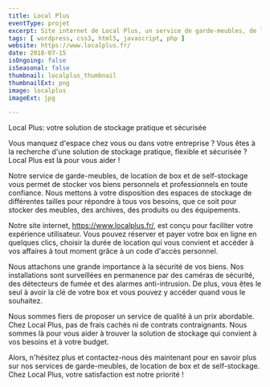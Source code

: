 ```yaml
---
title: Local Plus
eventType: projet
excerpt: Site internet de Local Plus, un service de garde-meubles, de location de box et de self-stockage pour vos biens personnels et professionnels.
tags: [ wordpress, css3, html5, javascript, php ]
website: https://www.localplus.fr/
date: 2018-07-15
isOngoing: false
isSeasonal: false
thumbnail: localplus_thumbnail
thumbnailExt: png
image: localplus
imageExt: jpg

---
```


Local Plus: votre solution de stockage pratique et sécurisée

Vous manquez d'espace chez vous ou dans votre entreprise ? Vous êtes à la recherche d'une solution de stockage pratique,
flexible et sécurisée ? Local Plus est là pour vous aider !

Notre service de garde-meubles, de location de box et de self-stockage vous permet de stocker vos biens personnels et
professionnels en toute confiance. Nous mettons à votre disposition des espaces de stockage de différentes tailles pour
répondre à tous vos besoins, que ce soit pour stocker des meubles, des archives, des produits ou des équipements.

Notre site internet, https://www.localplus.fr/, est conçu pour faciliter votre expérience utilisateur. Vous pouvez
réserver et payer votre box en ligne en quelques clics, choisir la durée de location qui vous convient et accéder à vos
affaires à tout moment grâce à un code d'accès personnel.

Nous attachons une grande importance à la sécurité de vos biens. Nos installations sont surveillées en permanence par
des caméras de sécurité, des détecteurs de fumée et des alarmes anti-intrusion. De plus, vous êtes le seul à avoir la
clé de votre box et vous pouvez y accéder quand vous le souhaitez.

Nous sommes fiers de proposer un service de qualité à un prix abordable. Chez Local Plus, pas de frais cachés ni de
contrats contraignants. Nous sommes là pour vous aider à trouver la solution de stockage qui convient à vos besoins et à
votre budget.

Alors, n'hésitez plus et contactez-nous dès maintenant pour en savoir plus sur nos services de garde-meubles, de
location de box et de self-stockage. Chez Local Plus, votre satisfaction est notre priorité !
